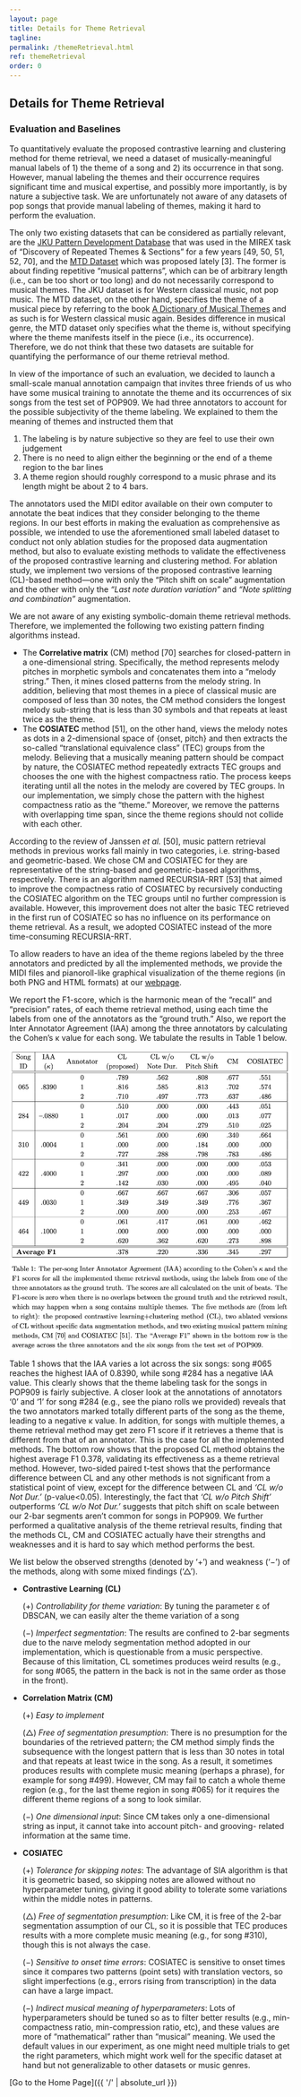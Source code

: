 ```yaml
---
layout: page
title: Details for Theme Retrieval
tagline: 
permalink: /themeRetrieval.html
ref: themeRetrieval
order: 0
---
```


## Details for Theme Retrieval 

### Evaluation and Baselines

To quantitatively evaluate the proposed contrastive learning and clustering method for theme retrieval, we need a dataset of musically-meaningful manual labels of 1) the theme of a song and 2) its occurrence in that song. However, manual labeling the themes and their occurrence requires significant time and musical expertise, and possibly more importantly, is by nature a subjective task. We are unfortunately not aware of any datasets of pop songs
that provide manual labeling of themes, making it hard to perform the evaluation. 

The only two existing datasets that can be considered as partially relevant, are the [JKU Pattern Development Database](http://tomcollinsresearch.net/research/data/mirex/JKUPDD-Aug2013.zip]) that was used in the MIREX task of “Discovery of Repeated Themes & Sections” for a few years [49, 50, 51, 52, 70], and the [MTD Dataset](https://www.audiolabs-erlangen.de/resources/MIR/MTD) which was proposed lately [3]. The former is about finding repetitive “musical patterns”, which can be of arbitrary length (i.e., can be too short or too long) and do not necessarily correspond to musical themes. The JKU dataset is for Western classical music, not pop music. The MTD dataset, on the other hand, specifies the theme of a musical piece by referring to the book [A Dictionary of
Musical Themes](https://en.wikipedia.org/wiki/A_Dictionary_of_Musical_Themes) and as such is for Western classical music again. Besides difference in musical genre, the MTD dataset only specifies what the theme is, without specifying where the theme manifests itself in the piece (i.e., its occurrence). Therefore, we do not think that these two datasets are suitable for quantifying the performance of our theme retrieval method.

In view of the importance of such an evaluation, we decided to launch a small-scale manual annotation campaign that invites three friends of us who have some musical training to annotate the theme and its occurrences of six songs from the test set of POP909. We had three annotators to account for the possible subjectivity of the theme labeling. We explained to them the meaning of themes and instructed them that 

1. The labeling is by nature subjective so they are feel to use their own judgement
2. There is no need to align either the beginning or the end of a theme region to the bar lines
3. A theme region should roughly correspond to a music phrase and its length might be about 2 to 4 bars. 

The annotators used the MIDI editor available on their own computer to annotate the beat indices that they consider belonging to the theme regions. In our best efforts in making the evaluation as comprehensive as possible, we intended to use the aforementioned small labeled dataset to conduct not only ablation studies for the proposed data augmentation method, but also to evaluate existing methods to validate the effectiveness of the proposed contrastive learning and clustering method. For ablation study, we implement two versions of the proposed contrastive learning (CL)-based method—one with only the “Pitch shift on scale” augmentation and the other with only the *“Last note duration variation”* and *“Note splitting and combination”* augmentation.

We are not aware of any existing symbolic-domain theme retrieval methods. Therefore, we implemented the following two existing pattern finding algorithms instead.

* The **Correlative matrix** (CM) method [70] searches for closed-pattern in a one-dimensional string. Specifically, the method represents melody pitches in morphetic symbols and concatenates them into a “melody string.” Then, it mines closed patterns from the melody string. In addition, believing that most themes in a piece of classical music are composed of less than 30 notes, the CM method considers the longest melody sub-string that is less than 30 symbols and that repeats at least twice as the theme.
* The **COSIATEC** method [51], on the other hand, views the melody notes as dots in a 2-dimensional space of {onset, pitch} and then extracts the so-called “translational equivalence class” (TEC) groups from the melody. Believing that a musically meaning pattern should be compact by nature, the COSIATEC method repeatedly extracts TEC groups and chooses the one with the highest compactness ratio. The process keeps iterating until all the notes in the melody are covered by TEC groups. In our implementation, we simply chose the pattern with the highest compactness ratio as the “theme.” Moreover, we remove the patterns with overlapping time span, since the theme regions should not collide with each other.

According to the review of Janssen *et al.* [50], music pattern retrieval methods in previous works fall mainly in two categories, i.e. string-based and geometric-based. We chose CM and COSIATEC for they are representative of the string-based and geometric-based algorithms, respectively. There is an algorithm named RECURSIA-RRT [53] that aimed to improve the compactness ratio of COSIATEC by recursively conducting the COSIATEC algorithm on the TEC groups until no further compression is available. However, this improvement does not alter the basic TEC retrieved in the first run of COSIATEC so has no influence on its performance on theme retrieval. As a result, we adopted COSIATEC instead of the more time-consuming RECURSIA-RRT.

To allow readers to have an idea of the theme regions labeled by the three annotators and predicted by all the implemented methods, we provide the MIDI files and pianoroll-like graphical visualization of the theme regions (in both PNG and HTML formats) at our [webpage](https://atosystem.github.io/ThemeTransformer/#Qualitative%20results%20for%20Theme%20Retrieval).

We report the F1-score, which is the harmonic mean of the “recall” and “precision” rates, of each theme retrieval method, using each time the labels from one of the annotators as the “ground truth.” Also, we report the Inter Annotator Agreement (IAA) among the three annotators by calculating the Cohen’s κ value for each song. We tabulate the results in Table 1 below.

<img src="./themeRet_tb1.png" />
<!-- ![](./themeRet_tb1.png) -->

Table 1 shows that the IAA varies a lot across the six songs: song #065 reaches the highest IAA of 0.8390, while song #284 has a negative IAA value. This clearly shows that the theme labeling task for the songs in POP909 is fairly subjective. A closer look at the annotations of annotators ‘0’ and ‘1’ for song #284 (e.g., see the piano rolls we provided) reveals that the two annotators marked totally different parts of the song as the theme, leading to a negative κ value. In addition, for songs with multiple themes, a theme retrieval method may get zero F1 score if it retrieves a theme that is different from that of an annotator. This is the case for all the implemented methods. The bottom row shows that the proposed CL method obtains the highest average F1 0.378, validating its effectiveness as a theme retrieval method. However, two-sided paired t-test shows that the performance difference between CL and any other methods is not significant from a statistical point of view, except for the difference between CL and *‘CL w/o Not Dur.’* (p-value<0.05). Interestingly, the fact that *‘CL w/o Pitch Shift’* outperforms *‘CL w/o Not Dur.’* suggests that pitch shift on scale between our 2-bar segments aren’t common for songs in POP909. We further performed a qualitative analysis of the theme retrieval results, finding that the methods CL, CM and COSIATEC actually have their strengths and weaknesses and it is hard to say which method performs the best.

We list below the observed strengths (denoted by ‘+’) and weakness (‘−’) of the methods, along with some mixed findings (‘△’).

* **Contrastive Learning (CL)**
    
    (+) *Controllability for theme variation*: By tuning the parameter ε of DBSCAN, we can easily alter the theme variation of a song

    (−) *Imperfect segmentation*: The results are confined to 2-bar segments due to the naıve melody segmentation method adopted in our implementation, which is questionable from a music perspective. Because of this limitation, CL sometimes produces weird results (e.g., for song #065, the pattern in the back is not in the same order as those in the front).

* **Correlation Matrix (CM)**

    (+) *Easy to implement*

    (△) *Free of segmentation presumption*: There is no presumption for the boundaries of the retrieved pattern; the CM method simply finds the subsequence with the longest pattern that is less than 30 notes in total and that repeats at least twice in the song. As a result, it sometimes produces results with complete music meaning (perhaps a phrase), for example for song #499). However, CM may fail to catch a whole theme region (e.g., for the last theme region in song #065) for it requires the different theme regions of a song to look similar.

    (−) *One dimensional input*: Since CM takes only a one-dimensional string as input, it cannot take into account pitch- and grooving- related information at the same time.

* **COSIATEC**

    (+) *Tolerance for skipping notes*: The advantage of SIA algorithm is that it is geometric based, so skipping notes are allowed without no hyperparameter tuning, giving it good ability to tolerate some variations within the middle notes in patterns.
    
    (△) *Free of segmentation presumption*: Like CM, it is free of the 2-bar segmentation assumption of our CL, so it is possible that TEC produces results with a more complete music meaning (e.g., for song #310), though this is not always the case.

    (−) *Sensitive to onset time errors*: COSIATEC is sensitive to onset times since it compares two patterns (point sets) with translation vectors, so slight imperfections (e.g., errors rising from transcription) in the data can have a large impact.

    (−) *Indirect musical meaning of hyperparameters*: Lots of hyperparameters should be tuned so as to filter better results (e.g., min-compactness ratio, min-compression ratio, etc), and these values are more of “mathematical” rather than “musical” meaning. We used the default values in our experiment, as one might need multiple trials to get the right parameters, which might work well for the specific dataset at hand but not generalizable to other datasets or music genres.



[Go to the Home Page]({{ '/' | absolute_url }})
